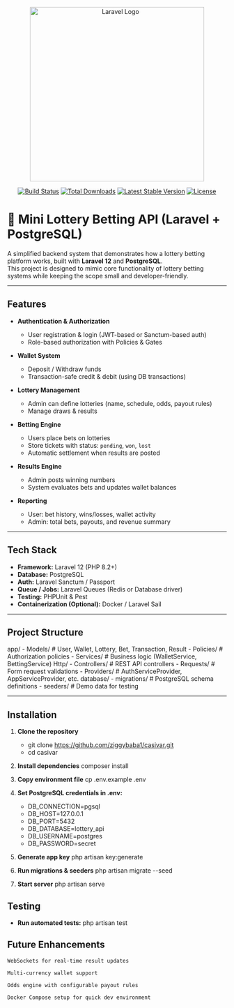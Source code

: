 <p align="center"><a href="https://laravel.com" target="_blank"><img src="https://raw.githubusercontent.com/laravel/art/master/logo-lockup/5%20SVG/2%20CMYK/1%20Full%20Color/laravel-logolockup-cmyk-red.svg" width="400" alt="Laravel Logo"></a></p>

<p align="center">
<a href="https://github.com/laravel/framework/actions"><img src="https://github.com/laravel/framework/workflows/tests/badge.svg" alt="Build Status"></a>
<a href="https://packagist.org/packages/laravel/framework"><img src="https://img.shields.io/packagist/dt/laravel/framework" alt="Total Downloads"></a>
<a href="https://packagist.org/packages/laravel/framework"><img src="https://img.shields.io/packagist/v/laravel/framework" alt="Latest Stable Version"></a>
<a href="https://packagist.org/packages/laravel/framework"><img src="https://img.shields.io/packagist/l/laravel/framework" alt="License"></a>
</p>

# 🎲 Mini Lottery Betting API (Laravel + PostgreSQL)

A simplified backend system that demonstrates how a lottery betting platform works, built with **Laravel 12** and **PostgreSQL**.  
This project is designed to mimic core functionality of lottery betting systems while keeping the scope small and developer-friendly.

---

## Features

- **Authentication & Authorization**
  - User registration & login (JWT-based or Sanctum-based auth)
  - Role-based authorization with Policies & Gates

- **Wallet System**
  - Deposit / Withdraw funds
  - Transaction-safe credit & debit (using DB transactions)

- **Lottery Management**
  - Admin can define lotteries (name, schedule, odds, payout rules)
  - Manage draws & results

- **Betting Engine**
  - Users place bets on lotteries
  - Store tickets with status: `pending`, `won`, `lost`
  - Automatic settlement when results are posted

- **Results Engine**
  - Admin posts winning numbers
  - System evaluates bets and updates wallet balances

- **Reporting**
  - User: bet history, wins/losses, wallet activity
  - Admin: total bets, payouts, and revenue summary

---

## Tech Stack

- **Framework:** Laravel 12 (PHP 8.2+)
- **Database:** PostgreSQL
- **Auth:** Laravel Sanctum / Passport
- **Queue / Jobs:** Laravel Queues (Redis or Database driver)
- **Testing:** PHPUnit & Pest
- **Containerization (Optional):** Docker / Laravel Sail

---

## Project Structure
app/
    - Models/ # User, Wallet, Lottery, Bet, Transaction, Result
    - Policies/ # Authorization policies
    - Services/ # Business logic (WalletService, BettingService)
Http/
    - Controllers/ # REST API controllers
    - Requests/ # Form request validations
    - Providers/ # AuthServiceProvider, AppServiceProvider, etc.
database/
    - migrations/ # PostgreSQL schema definitions
    - seeders/ # Demo data for testing

---

## Installation

1. **Clone the repository**
   - git clone https://github.com/ziggybaba1/casivar.git
   - cd casivar

2. **Install dependencies**
   composer install

3. **Copy environment file**
   cp .env.example .env

4. **Set PostgreSQL credentials in .env:**
   - DB_CONNECTION=pgsql
   - DB_HOST=127.0.0.1
   - DB_PORT=5432
   - DB_DATABASE=lottery_api
   - DB_USERNAME=postgres
   - DB_PASSWORD=secret

5. **Generate app key**
   php artisan key:generate

6. **Run migrations & seeders**
   php artisan migrate --seed

7. **Start server**
   php artisan serve

## Testing
- **Run automated tests:**
    php artisan test

## Future Enhancements
    WebSockets for real-time result updates

    Multi-currency wallet support

    Odds engine with configurable payout rules

    Docker Compose setup for quick dev environment
